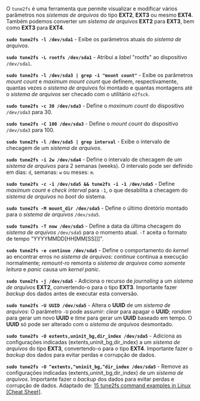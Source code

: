 O `tune2fs` é uma ferramenta que permite visualizar e modificar vários parâmetros
nos _sistemas de arquivos_ do tipo **EXT2**, **EXT3** ou mesmo **EXT4**.
Também podemos converter um _sistema de arquivos_ **EXT2** para **EXT3**, bem como
**EXT3** para **EXT4**.

**```sudo tune2fs -l /dev/sda1```** - Exibe os parâmetros atuais do _sistema de arquivos_.

**```sudo tune2fs -L rootfs /dev/sda1```** - Atribui a _label_ "rootfs" ao dispositivo `/dev/sda1`.

**```sudo tune2fs -l /dev/sda3 | grep -i "mount count"```** - Exibe os parâmetros _mount count_ e _maximum mount count_ que definem, respectivamente, quantas vezes o _sistema de arquivos_ foi montado e quantas montagens até o _sistema de arquivos_ ser checado com o utilitário `e2fsck`.

**```sudo tune2fs -c 30 /dev/sda3```** - Define o _maximum count_ do dispositivo `/dev/sda3` para 30.

**```sudo tune2fs -C 100 /dev/sda3```** - Define o _mount count_ do dispositivo `/dev/sda3` para 100.

**```sudo tune2fs -l /dev/sda5 | grep interval```** - Exibe o intervalo de checagem de um _sistema de arquivos_.

**```sudo tune2fs -i 2w /dev/sda4```** - Define o intervalo de checagem de um _sistema de arquivos_ para 2 semanas (weeks). O intervalo pode ser definido em dias: `d`, semanas: `w` ou meses: `m`.

**```sudo tune2fs -c -1 /dev/sda5 && tune2fs -i -1 /dev/sda5```** - Define _maximum count_ e _check interval_ para `-1`, o que desabilita a checagem do _sistema de arquivos_ no _boot_ do sistema.

**```sudo tune2fs -M mount_dir /dev/sda5```** - Define o último diretório montado para o _sistema de arquivos_ `/dev/sda5`.

**```sudo tune2fs -T now /dev/sda5```** - Define a data da última checagem do _sistema de arquivos_ `/dev/sda5` para o momento atual. `-T` aceita o formato de tempo "YYYYMMDD[HH[MM[SS]]]".

**```sudo tune2fs -e continue /dev/sda5```** - Define o comportamento do _kernel_ ao encontrar erros no _sistema de arquivos_: _continue_ continua a execução normalmente; _remount-ro_ remonta o _sistema de arquivos_ como _somente leitura_ e _panic_ causa um _kernel panic_.

**```sudo tune2fs -j /dev/sda5```** - Adiciona o recurso de _journaling_ a um _sistema de arquivos_ **EXT2**, convertendo-o para o tipo **EXT3**. Importante fazer _backup_ dos dados antes de executar esta conversão.

**```sudo tune2fs -U UUID /dev/sda5```** - Altera o **UUID** de um _sistema de arquivos_: O parâmetro `-U` pode assumir: _clear_ para apagar o **UUID**; _random_ para gerar um novo **UUID** e _time_ para gerar um **UUID** baseado em tempo. O **UUID** só pode ser alterado com o _sistema de arquivos_ desmontado.

**```sudo tune2fs -O extents,uninit_bg,dir_index /dev/sda5```** - Adiciona as configurações indicadas (extents,uninit_bg,dir_index) a um _sistema de arquivos_ do tipo **EXT3**, convertendo-o para o tipo **EXT4**. Importante fazer o _backup_ dos dados para evitar perdas e corrupção de dados.

**```sudo tune2fs -O ^extents,^uninit_bg,^dir_index /dev/sda5```** - Remove as configurações indicadas (extents,uninit_bg,dir_index) de um _sistema de arquivos_. Importante fazer o _backup_ dos dados para evitar perdas e corrupção de dados.
Adaptado de: [15 tune2fs command examples in Linux [Cheat Sheet]](https://www.golinuxcloud.com/tune2fs-command-in-linux/).